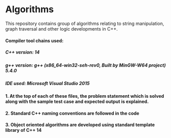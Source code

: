# Algorithms
This repository contains group of algorithms relating to string manipulation, graph traversal and other logic developments in C++. 

#### Compiler tool chains used:
##### C++ version: 14
##### g++ version: g++ (x86_64-win32-seh-rev0, Built by MinGW-W64 project) 5.4.0
##### IDE used: Microsoft Visual Studio 2015

#### 1. At the top of each of these files, the problem statement which is solved along with the sample test case and expected output is explained.
#### 2. Standard C++ naming conventions are followed in the code
#### 3. Object oriented algorithms are developed using standard template library of C++ 14
